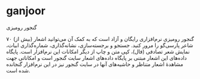 # ganjoor
گنجور رومیزی

گنجور رومیزی نرم‌افزاری رایگان و آزاد است که به کمک آن می‌توانید اشعار (بیش از) ۷۰ شاعر پارسی‌گو را مرور کنید. جستجو و برجسته‌سازی، نشانه‌گذاری، شماره‌گذاری ابیات، نمایش شعر تصادفی (فال)، کپی متن و چاپ از دیگر امکانات این نرم‌افزار است. پایگاه داده‌های این اشعار مبتنی بر پایگاه داده‌های اشعار سایت گنجور است و امکاناتی جهت مشاهدۀ اشعار متناظر و حاشیه‌های آنها در سایت گنجور نیز در این نرم‌افزار گنجانده شده است. 
